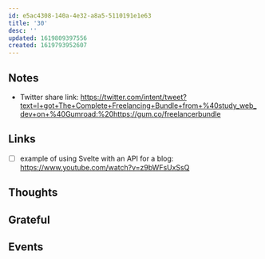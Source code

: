 ```yaml
---
id: e5ac4308-140a-4e32-a8a5-5110191e1e63
title: '30'
desc: ''
updated: 1619809397556
created: 1619793952607
---
```


## Notes

- Twitter share link:
  https://twitter.com/intent/tweet?text=I+got+The+Complete+Freelancing+Bundle+from+%40study_web_dev+on+%40Gumroad:%20https://gum.co/freelancerbundle

## Links

- [ ] example of using Svelte with an API for a blog:
      https://www.youtube.com/watch?v=z9bWFsUxSsQ

## Thoughts

## Grateful

## Events
